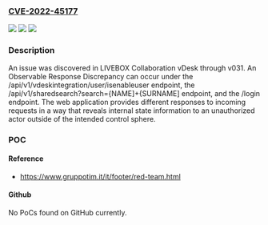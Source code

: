 ### [CVE-2022-45177](https://cve.mitre.org/cgi-bin/cvename.cgi?name=CVE-2022-45177)
![](https://img.shields.io/static/v1?label=Product&message=n%2Fa&color=blue)
![](https://img.shields.io/static/v1?label=Version&message=n%2Fa&color=blue)
![](https://img.shields.io/static/v1?label=Vulnerability&message=n%2Fa&color=brighgreen)

### Description

An issue was discovered in LIVEBOX Collaboration vDesk through v031. An Observable Response Discrepancy can occur under the /api/v1/vdeskintegration/user/isenableuser endpoint, the /api/v1/sharedsearch?search={NAME]+{SURNAME] endpoint, and the /login endpoint. The web application provides different responses to incoming requests in a way that reveals internal state information to an unauthorized actor outside of the intended control sphere.

### POC

#### Reference
- https://www.gruppotim.it/it/footer/red-team.html

#### Github
No PoCs found on GitHub currently.


